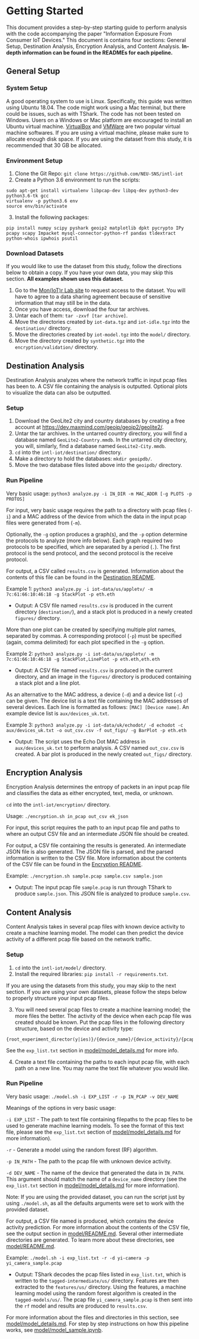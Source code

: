 # Getting Started
This document provides a step-by-step starting guide to perform analysis with the code accompanying the paper "Information Exposure From Consumer IoT Devices." This document is contains four sections: General Setup, Destination Analysis, Encryption Analysis, and Content Analysis. **In-depth information can be found in the READMEs for each pipeline.**

## General Setup
### System Setup

A good operating system to use is Linux. Specifically, this guide was written using Ubuntu 18.04. The code might work using a Mac terminal, but there could be issues, such as with TShark. The code has not been tested on Windows. Users on a Windows or Mac platform are encouraged to install an Ubuntu virtual machine. [VirtualBox](https://www.virtualbox.org/) and [VMWare](https://www.vmware.com/) are two popular virtual machine softwares. If you are using a virtual machine, please make sure to allocate enough disk space. If you are using the dataset from this study, it is recommended that 30 GB be allocated.

### Environment Setup

1) Clone the Git Repo: `git clone https://github.com/NEU-SNS/intl-iot`
2) Create a Python 3.6 environment to run the scripts:
```
sudo apt-get install virtualenv libpcap-dev libpq-dev python3-dev python3.6-tk gcc
virtualenv -p python3.6 env
source env/bin/activate
```
3) Install the following packages:
```
pip install numpy scipy pyshark geoip2 matplotlib dpkt pycrypto IPy pcapy scapy Impacket mysql-connector-python-rf pandas tldextract python-whois ipwhois psutil
```

### Download Datasets

If you would like to use the dataset from this study, follow the directions below to obtain a copy. If you have your own data, you may skip this section. **All examples shown uses this dataset.**

1) Go to the [Mon(IoT)r Lab site](https://moniotrlab.ccis.neu.edu/imc19/) to request access to the dataset. You will have to agree to a data sharing agreement because of sensitive information that may still be in the data.
2) Once you have access, download the four tar archives.
3) Untar each of them: `tar -zxvf [tar archive]`.
4) Move the directories created by `iot-data.tgz` and `iot-idle.tgz` into the `destination/` directory.
5) Move the directories created by `iot-model.tgz` into the `model/` directory.
6) Move the directory created by `synthetic.tgz` into the `encryption/validation/` directory.

## Destination Analysis

Destination Analysis analyzes where the network traffic in input pcap files has been to. A CSV file containing the analysis is outputted. Optional plots to visualize the data can also be outputted.

### Setup

1) Download the GeoLite2 city and country databases by creating a free account at https://dev.maxmind.com/geoip/geoip2/geolite2/.
2) Untar the tar archives. In the untarred country directory, you will find a database named `GeoLite2-Country.mmdb`. In the untarred city directory, you will, similarly, find a database named `GeoLite2-City.mmdb`.
3) `cd` into the `intl-iot/destination/` directory.
4) Make a directory to hold the databases: `mkdir geoipdb/`.
5) Move the two database files listed above into the `geoipdb/` directory.

### Run Pipeline

Very basic usage: `python3 analyze.py -i IN_DIR -m MAC_ADDR [-g PLOTS -p PROTOS]`

For input, very basic usage requires the path to a directory with pcap files (`-i`) and a MAC address of the device from which the data in the input pcap files were generated from (`-m`).

Optionally, the `-g` option produces a graph(s), and the `-p` option determine the protocols to analyze (more info below). Each graph required two protocols to be specified, which are separated by a period (`.`). The first protocol is the send protocol, and the second protocol is the receive protocol.

For output, a CSV called `results.csv` is generated. Information about the contents of this file can be found in the [Destination README](./destination/README.md).

Example 1: `python3 analyze.py -i iot-data/us/appletv/ -m 7c:61:66:10:46:18 -g StackPlot -p eth.eth`
   - Output: A CSV file named `results.csv` is produced in the current directory (`destination/`), and a stack plot is produced in a newly created `figures/` directory.

More than one plot can be created by specifying multiple plot names, separated by commas. A corresponding protocol (`-p`) must be specified (again, comma delimited) for each plot specified in the `-g` option.

Example 2: `python3 analyze.py -i iot-data/us/appletv/ -m 7c:61:66:10:46:18 -g StackPlot,LinePlot -p eth.eth,eth.eth`
   - Output: A CSV file named `results.csv` is produced in the current directory, and an image in the `figures/` directory is produced containing a stack plot and a line plot.

As an alternative to the MAC address, a device (`-d`) and a device list (`-c`) can be given. The device list is a text file containing the MAC addresses of several devices. Each line is formatted as follows: `[MAC] [Device name]`. An example device list is `aux/devices_uk.txt`.

Example 3: `python3 analyze.py -i iot-data/uk/echodot/ -d echodot -c aux/devices_uk.txt -o out_csv.csv -f out_figs/ -g BarPlot -p eth.eth`
   - Output: The script uses the Echo Dot MAC address in `aux/devices_uk.txt` to perform analysis. A CSV named `out_csv.csv` is created. A bar plot is produced in the newly created `out_figs/` directory.

## Encryption Analysis

Encryption Analysis determines the entropy of packets in an input pcap file and classifies the data as either encrypted, text, media, or unknown.

`cd` into the `intl-iot/encryption/` directory.

Usage: `./encryption.sh in_pcap out_csv ek_json`

For input, this script requires the path to an input pcap file and paths to where an output CSV file and an intermediate JSON file should be created.

For output, a CSV file containing the results is generated. An intermediate JSON file is also generated. The JSON file is parsed, and the parsed information is written to the CSV file. More information about the contents of the CSV file can be found in the [Encryption README](./encryption/README.md).

Example: `./encryption.sh sample.pcap sample.csv sample.json`
   - Output: The input pcap file `sample.pcap` is run through TShark to produce `sample.json`. This JSON file is analyzed to produce `sample.csv`.

## Content Analysis

Content Analysis takes in several pcap files with known device activity to create a machine learning model. The model can then predict the device activity of a different pcap file based on the network traffic.

### Setup

1) `cd` into the `intl-iot/model/` directory.
2) Install the required libraries: `pip install -r requirements.txt`.

If you are using the datasets from this study, you may skip to the next section. If you are using your own datasets, please follow the steps below to properly structure your input pcap files.

3) You will need several pcap files to create a machine learning model; the more files the better. The activity of the device when each pcap file was created should be known. Put the pcap files in the following directory structure, based on the device and activity type:
```
{root_experiment_director(y|ies)}/{device_name}/{device_activity}/{pcap_file}.pcap
```
See the `exp_list.txt` section in [model/model_details.md](model/model_details.md#exp_listtxt) for more info.

4) Create a text file containing the paths to each input pcap file, with each path on a new line. You may name the text file whatever you would like.

### Run Pipeline
Very basic usage: `./model.sh -i EXP_LIST -r -p IN_PCAP -v DEV_NAME`

Meanings of the options in very basic usage:

`-i EXP_LIST` - The path to text file containing filepaths to the pcap files to be used to generate machine learning models. To see the format of this text file, please see the `exp_list.txt` section of [model/model_details.md](model/model_details#exp_listtxt) for more information).

`-r` - Generate a model using the random forest (RF) algorithm.

`-p IN_PATH` - The path to the pcap file with unknown device activity.

`-d DEV_NAME` - The name of the device that generated the data in `IN_PATH`. This argument should match the name of a `device_name` directory (see the `exp_list.txt` section in [model/model_details.md](model/model_details.md#exp_listtxt) for more information).

Note: If you are using the provided dataset, you can run the script just by using `./model.sh`, as all the defaults arguments were set to work with the provided dataset.

For output, a CSV file named is produced, which contains the device activity prediction. For more information about the contents of the CSV file, see the output section in [model/README.md](model/README.md#output). Several other intermediate directories are generated. To learn more about these directories, see [model/README.md](model/README.md).

Example: `./model.sh -i exp_list.txt -r -d yi-camera -p yi_camera_sample.pcap`
   - Output: TShark decodes the pcap files listed in `exp_list.txt`, which is written to the `tagged-intermediate/us/` directory. Features are then extracted to the `features/us/` directory. Using the features, a machine learning model using the random forest algorithm is created in the `tagged-models/us/`. The pcap file `yi_camera_sample.pcap` is then sent into the `rf` model and results are produced to `results.csv`.

For more information about the files and directories in this section, see [model/model_details.md](model/model_details.md). For step by step instructions on how this pipeline works, see [model/model_sample.ipynb](model/model_sample.ipynb).

